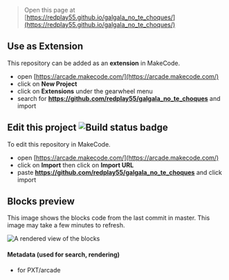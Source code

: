  


> Open this page at [https://redplay55.github.io/galgala_no_te_choques/](https://redplay55.github.io/galgala_no_te_choques/)

## Use as Extension

This repository can be added as an **extension** in MakeCode.

* open [https://arcade.makecode.com/](https://arcade.makecode.com/)
* click on **New Project**
* click on **Extensions** under the gearwheel menu
* search for **https://github.com/redplay55/galgala_no_te_choques** and import

## Edit this project ![Build status badge](https://github.com/redplay55/galgala_no_te_choques/workflows/MakeCode/badge.svg)

To edit this repository in MakeCode.

* open [https://arcade.makecode.com/](https://arcade.makecode.com/)
* click on **Import** then click on **Import URL**
* paste **https://github.com/redplay55/galgala_no_te_choques** and click import

## Blocks preview

This image shows the blocks code from the last commit in master.
This image may take a few minutes to refresh.

![A rendered view of the blocks](https://github.com/redplay55/galgala_no_te_choques/raw/master/.github/makecode/blocks.png)

#### Metadata (used for search, rendering)

* for PXT/arcade
<script src="https://makecode.com/gh-pages-embed.js"></script><script>makeCodeRender("{{ site.makecode.home_url }}", "{{ site.github.owner_name }}/{{ site.github.repository_name }}");</script>
